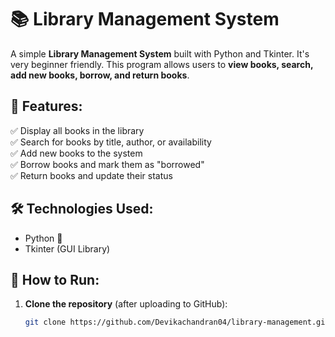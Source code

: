 # 📚 Library Management System

A simple **Library Management System** built with Python and Tkinter. 
It's very beginner friendly.
This program allows users to **view books, search, add new books, borrow, and return books**.

## 🎯 Features:
✅ Display all books in the library  
✅ Search for books by title, author, or availability  
✅ Add new books to the system  
✅ Borrow books and mark them as "borrowed"  
✅ Return books and update their status  

## 🛠️ Technologies Used:
- Python 🐍
- Tkinter (GUI Library)

## 🚀 How to Run:
1. **Clone the repository** (after uploading to GitHub):  
   ```bash
   git clone https://github.com/Devikachandran04/library-management.git
